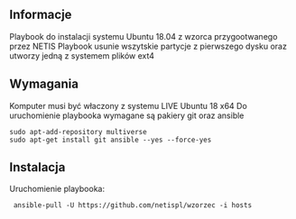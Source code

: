 
## Informacje
Playbook do instalacji systemu Ubuntu 18.04 z wzorca przygootwanego przez NETIS
Playbook usunie wszytskie partycje z pierwszego dysku oraz utworzy jedną z systemem plików ext4 

## Wymagania
Komputer musi być właczony z systemu LIVE Ubuntu 18 x64
Do uruchomienie playbooka wymagane są pakiery git oraz ansible
 ```
 sudo apt-add-repository multiverse
 sudo apt-get install git ansible --yes --force-yes
```

## Instalacja
Uruchomienie playbooka:
```
 ansible-pull -U https://github.com/netispl/wzorzec -i hosts
```
